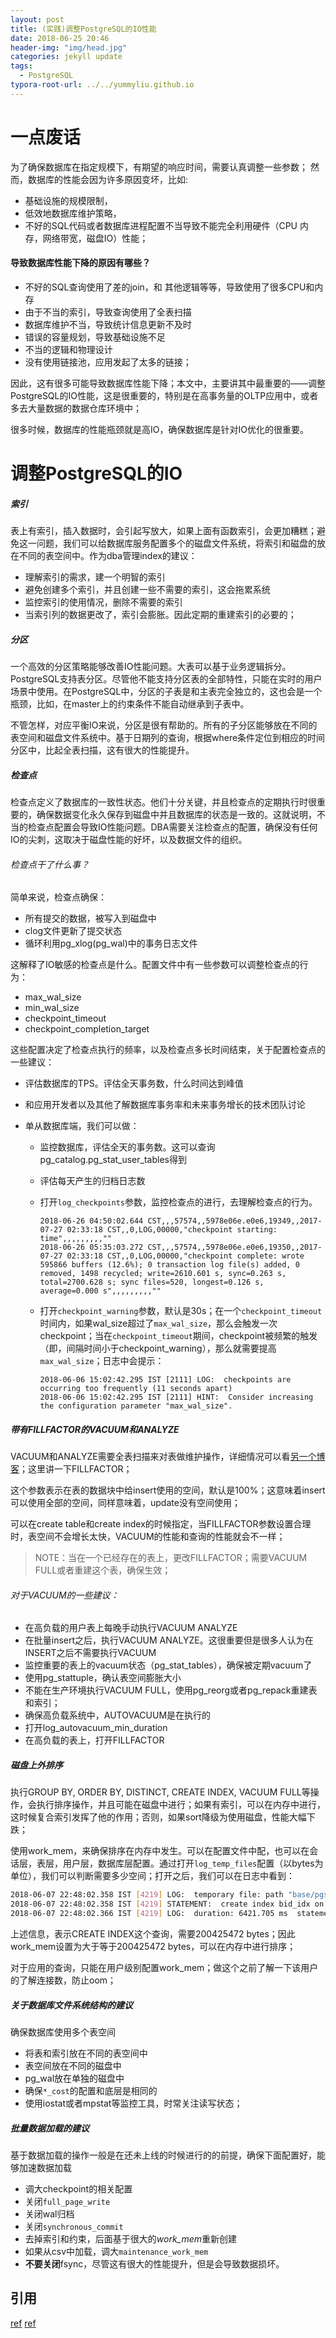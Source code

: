 ```yaml
---
layout: post
title: (实践)调整PostgreSQL的IO性能
date: 2018-06-25 20:46
header-img: "img/head.jpg"
categories: jekyll update
tags:
  - PostgreSQL
typora-root-url: ../../yummyliu.github.io
---
```


# 一点废话

为了确保数据库在指定规模下，有期望的响应时间，需要认真调整一些参数；
然而，数据库的性能会因为许多原因变坏，比如:

+ 基础设施的规模限制，
+ 低效地数据库维护策略，
+ 不好的SQL代码或者数据库进程配置不当导致不能完全利用硬件（CPU 内存，网络带宽，磁盘IO）性能；

#### 导致数据库性能下降的原因有哪些？

+ 不好的SQL查询使用了差的join，和 其他逻辑等等，导致使用了很多CPU和内存
+ 由于不当的索引，导致查询使用了全表扫描
+ 数据库维护不当，导致统计信息更新不及时
+ 错误的容量规划，导致基础设施不足
+ 不当的逻辑和物理设计
+ 没有使用链接池，应用发起了太多的链接；

因此，这有很多可能导致数据库性能下降；本文中，主要讲其中最重要的——调整PostgreSQL的IO性能，这是很重要的，特别是在高事务量的OLTP应用中，或者多去大量数据的数据仓库环境中；

​	很多时候，数据库的性能瓶颈就是高IO，确保数据库是针对IO优化的很重要。

# 调整PostgreSQL的IO

##### 索引

表上有索引，插入数据时，会引起写放大，如果上面有函数索引，会更加糟糕；避免这一问题，我们可以给数据库服务配置多个的磁盘文件系统，将索引和磁盘的放在不同的表空间中。作为dba管理index的建议：

+ 理解索引的需求，建一个明智的索引
+ 避免创建多个索引，并且创建一些不需要的索引，这会拖累系统
+ 监控索引的使用情况，删除不需要的索引
+ 当索引列的数据更改了，索引会膨胀。因此定期的重建索引的必要的；

##### 分区

一个高效的分区策略能够改善IO性能问题。大表可以基于业务逻辑拆分。PostgreSQL支持表分区。尽管他不能支持分区表的全部特性，只能在实时的用户场景中使用。在PostgreSQL中，分区的子表是和主表完全独立的，这也会是一个瓶颈，比如，在master上的约束条件不能自动继承到子表中。

不管怎样，对应平衡IO来说，分区是很有帮助的。所有的子分区能够放在不同的表空间和磁盘文件系统中。基于日期列的查询，根据where条件定位到相应的时间分区中，比起全表扫描，这有很大的性能提升。

##### 检查点

检查点定义了数据库的一致性状态。他们十分关键，并且检查点的定期执行时很重要的，确保数据变化永久保存到磁盘中并且数据库的状态是一致的。这就说明，不当的检查点配置会导致IO性能问题。DBA需要关注检查点的配置，确保没有任何IO的尖刺，这取决于磁盘性能的好坏，以及数据文件的组织。

###### 检查点干了什么事？

简单来说，检查点确保：

+ 所有提交的数据，被写入到磁盘中
+ clog文件更新了提交状态
+ 循环利用pg_xlog(pg_wal)中的事务日志文件

这解释了IO敏感的检查点是什么。配置文件中有一些参数可以调整检查点的行为：

+ max_wal_size
+ min_wal_size
+ checkpoint_timeout
+ checkpoint_completion_target

这些配置决定了检查点执行的频率，以及检查点多长时间结束，关于配置检查点的一些建议：

+ 评估数据库的TPS。评估全天事务数，什么时间达到峰值

+ 和应用开发者以及其他了解数据库事务率和未来事务增长的技术团队讨论

+ 单从数据库端，我们可以做：

  + 监控数据库，评估全天的事务数。这可以查询pg_catalog.pg_stat_user_tables得到

  + 评估每天产生的归档日志数

  + 打开`log_checkpoints`参数，监控检查点的进行，去理解检查点的行为。

    ```
    2018-06-26 04:50:02.644 CST,,,57574,,5978e06e.e0e6,19349,,2017-07-27 02:33:18 CST,,0,LOG,00000,"checkpoint starting: time",,,,,,,,,""
    2018-06-26 05:35:03.272 CST,,,57574,,5978e06e.e0e6,19350,,2017-07-27 02:33:18 CST,,0,LOG,00000,"checkpoint complete: wrote 595866 buffers (12.6%); 0 transaction log file(s) added, 0 removed, 1498 recycled; write=2610.601 s, sync=0.263 s, total=2700.628 s; sync files=520, longest=0.126 s, average=0.000 s",,,,,,,,,""
    ```

  + 打开`checkpoint_warning`参数，默认是30s；在一个`checkpoint_timeout`时间内，如果wal_size超过了`max_wal_size`，那么会触发一次checkpoint；当在`checkpoint_timeout`期间，checkpoint被频繁的触发（即，间隔时间小于checkpoint_warning），那么就需要提高`max_wal_size`；日志中会提示：

    ```
    2018-06-06 15:02:42.295 IST [2111] LOG:  checkpoints are occurring too frequently (11 seconds apart)
    2018-06-06 15:02:42.295 IST [2111] HINT:  Consider increasing the configuration parameter "max_wal_size".
    ```

##### 带有FILLFACTOR的VACUUM和ANALYZE

VACUUM和ANALYZE需要全表扫描来对表做维护操作，详细情况可以看[另一个博客](http://yummyliu.github.io/jekyll/update/2018/03/30/autovacuum/)；这里讲一下FILLFACTOR；

这个参数表示在表的数据块中给insert使用的空间，默认是100%；这意味着insert可以使用全部的空间，同样意味着，update没有空间使用；

可以在create table和create index的时候指定，当FILLFACTOR参数设置合理时，表空间不会增长太快，VACUUM的性能和查询的性能就会不一样；

> NOTE：当在一个已经存在的表上，更改FILLFACTOR；需要VACUUM FULL或者重建这个表，确保生效；

###### 对于VACUUM的一些建议：

+ 在高负载的用户表上每晚手动执行VACUUM ANALYZE
+ 在批量insert之后，执行VACUUM ANALYZE。这很重要但是很多人认为在INSERT之后不需要执行VACUUM
+ 监控重要的表上的vacuum状态（pg_stat_tables），确保被定期vacuum了
+ 使用pg_stattuple，确认表空间膨胀大小
+ 不能在生产环境执行VACUUM FULL，使用pg_reorg或者pg_repack重建表和索引；
+ 确保高负载系统中，AUTOVACUUM是在执行的
+ 打开log_autovacuum_min_duration
+ 在高负载的表上，打开FILLFACTOR

##### 磁盘上外排序

执行GROUP BY, ORDER BY, DISTINCT, CREATE INDEX, VACUUM FULL等操作，会执行排序操作，并且可能在磁盘中进行；如果有索引，可以在内存中进行，这时候复合索引发挥了他的作用；否则，如果sort降级为使用磁盘，性能大幅下跌；

使用work_mem，来确保排序在内存中发生。可以在配置文件中配，也可以在会话层，表层，用户层，数据库层配置。通过打开`log_temp_files`配置（以bytes为单位），我们可以判断需要多少空间；打开之后，我们可以在日志中看到：

```bash
2018-06-07 22:48:02.358 IST [4219] LOG:  temporary file: path "base/pgsql_tmp/pgsql_tmp4219.0", size 200425472
2018-06-07 22:48:02.358 IST [4219] STATEMENT:  create index bid_idx on pgbench_accounts(bid);
2018-06-07 22:48:02.366 IST [4219] LOG:  duration: 6421.705 ms  statement: create index bid_idx on pgbench_accounts(bid);
```

上述信息，表示CREATE INDEX这个查询，需要200425472 bytes；因此work_mem设置为大于等于200425472 bytes，可以在内存中进行排序；

对于应用的查询，只能在用户级别配置work_mem；做这个之前了解一下该用户的了解连接数，防止oom；

##### 关于数据库文件系统结构的建议

确保数据库使用多个表空间

+ 将表和索引放在不同的表空间中
+ 表空间放在不同的磁盘中
+ pg_wal放在单独的磁盘中
+ 确保`*_cost`的配置和底层是相同的
+ 使用iostat或者mpstat等监控工具，时常关注读写状态；

##### 批量数据加载的建议

基于数据加载的操作一般是在还未上线的时候进行的的前提，确保下面配置好，能够加速数据加载

+ 调大checkpoint的相关配置
+ 关闭`full_page_write`
+ 关闭wal归档
+ 关闭`synchronous_commit`
+ 去掉索引和约束，后面基于很大的*work_mem*重新创建
+ 如果从csv中加载，调大`maintenance_work_mem`
+ **不要关闭**fsync，尽管这有很大的性能提升，但是会导致数据损坏。


## 引用

[ref](https://severalnines.com/blog/tuning-io-operations-postgresql)
[ref](https://www.postgresql.org/docs/10/static/wal-configuration.html)













